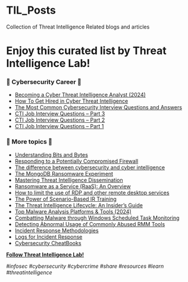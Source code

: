 # TIL_Posts
Collection of Threat Intelligence Related blogs and articles

# Enjoy this curated list by Threat Intelligence Lab!

### 🔎 Cybersecurity Career 🔎

- [Becoming a Cyber Threat Intelligence Analyst (2024)](https://threatintelligencelab.com/cybersecurity-career/becoming-a-cyber-threat-intelligence-analyst-2024/)
- [How To Get Hired in Cyber Threat Intelligence](https://threatintelligencelab.com/cybersecurity-career/how-to-get-hired-in-cyber-threat-intelligence/)
- [The Most Common Cybersecurity Interview Questions and Answers](https://threatintelligencelab.com/cybersecurity-career/the-most-common-cybersecurity-interview-questions-and-answers/)
- [CTI Job Interview Questions – Part 3](https://threatintelligencelab.com/cybersecurity-career/cti-job-interview-questions-part-3/)
- [CTI Job Interview Questions – Part 2](https://threatintelligencelab.com/cybersecurity-career/cti-job-interview-questions-part-2/)
- [CTI Job Interview Questions – Part 1](https://threatintelligencelab.com/cybersecurity-career/cti-job-interview-questions-part-1/)

### 🔎 More topics 🔎

- [Understanding Bits and Bytes](https://threatintelligencelab.com/blog/understanding-bits-and-bytes/)
- [Responding to a Potentially Compromised Firewall](https://threatintelligencelab.com/blog/responding-to-a-potentially-compromised-firewall/)
- [The difference between cybersecurity and cyber intelligence](https://threatintelligencelab.com/blog/the-difference-between-cybersecurity-and-cyber-intelligence/)
- [The MongoDB Ransomware Experiment](https://threatintelligencelab.com/blog/the-mongodb-ransomware-experiment/)
- [Mastering Threat Intelligence Dissemination](https://threatintelligencelab.com/blog/mastering-threat-intelligence-dissemination/)
- [Ransomware as a Service (RaaS): An Overview](https://threatintelligencelab.com/blog/ransomware-as-a-service-raas-an-overview/)
- [How to limit the use of RDP and other remote desktop services](https://threatintelligencelab.com/blog/how-to-limit-the-use-of-rdp-and-other-remote-desktop-services/)
- [The Power of Scenario-Based IR Training](https://threatintelligencelab.com/blog/the-power-of-scenario-based-ir-training/)
- [The Threat Intelligence Lifecycle: An Insider’s Guide](https://threatintelligencelab.com/blog/the-threat-intelligence-lifecycle-an-insiders-guide/)
- [Top Malware Analysis Platforms & Tools (2024)](https://threatintelligencelab.com/blog/top-malware-analysis-platforms-tools-2024/)
- [Combatting Malware through Windows Scheduled Task Monitoring](https://threatintelligencelab.com/blog/combatting-malware-through-windows-scheduled-task-monitoring/)
- [Detecting Abnormal Usage of Commonly Abused RMM Tools](https://threatintelligencelab.com/blog/detecting-abnormal-usage-of-commonly-abused-rmm-tools/)
- [Incident Response Methodologies](https://threatintelligencelab.com/blog/incident-response-methodologies/)
- [Logs for Incident Response](https://threatintelligencelab.com/blog/logs-for-incident-response/)
- [Cybersecurity CheatBooks](https://threatintelligencelab.com/blog/cybersecurity-cheatbooks/)

**[Follow Threat Intelligence Lab!](https://www.linkedin.com/company/threat-intelligence-lab/)**

*#infosec #cybersecurity #cybercrime #share #resources #learn #threatintelligence*
